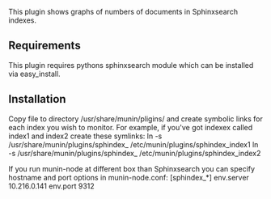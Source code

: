 This plugin shows graphs of numbers of documents in Sphinxsearch indexes.

## Requirements
This plugin requires pythons sphinxsearch module which can be installed via easy_install.

## Installation
Copy file to directory /usr/share/munin/pligins/ and create symbolic links for each index you wish to monitor.
For example, if you've got indexex called index1 and index2 create these symlinks:
    ln -s /usr/share/munin/plugins/sphindex_ /etc/munin/plugins/sphindex_index1
    ln -s /usr/share/munin/plugins/sphindex_ /etc/munin/plugins/sphindex_index2

If you run munin-node at different box than Sphinxsearch you can specify hostname and port options in munin-node.conf:
    [sphindex_*]
    env.server 10.216.0.141
    env.port 9312


